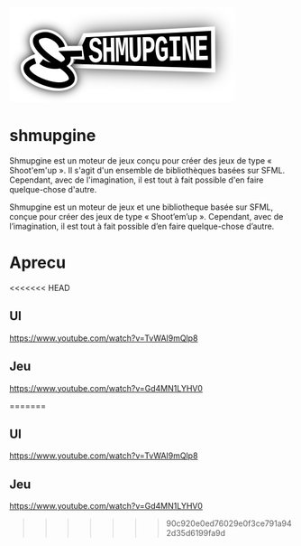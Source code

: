 ![shmupgine-logo](https://github.com/7pri2/shmupgine/blob/master/doc/shmupgine-logo.png)

# shmupgine

Shmupgine est un moteur de jeux conçu pour créer des jeux de type « Shoot'em'up ». Il s'agit d'un ensemble de bibliothèques basées sur SFML. Cependant, avec de l'imagination, il est tout à fait possible d'en faire quelque-chose d'autre.

Shmupgine est un moteur de jeux et une bibliotheque basée sur SFML, conçue pour créer des jeux de type « Shoot’em’up ». Cependant, avec de l’imagination, il est tout à fait possible d’en faire quelque-chose d’autre.

# Aprecu
<<<<<<< HEAD

## UI
https://www.youtube.com/watch?v=TvWAI9mQlp8

## Jeu
https://www.youtube.com/watch?v=Gd4MN1LYHV0

=======

## UI
https://www.youtube.com/watch?v=TvWAI9mQlp8

## Jeu
https://www.youtube.com/watch?v=Gd4MN1LYHV0
>>>>>>> 90c920e0ed76029e0f3ce791a942d35d6199fa9d
